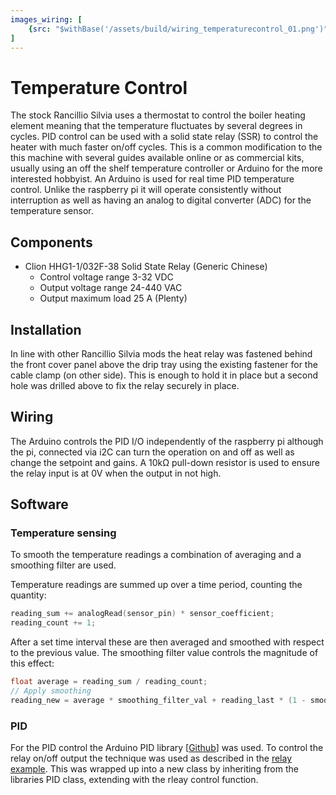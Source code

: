 ```yaml
---
images_wiring: [
    {src: "$withBase('/assets/build/wiring_temperaturecontrol_01.png')", caption: "Fritzing wiring diagram for temperature control"},
]
---
```


# Temperature Control
The stock Rancillio Silvia uses a thermostat to control the boiler heating element meaning that the temperature fluctuates by several degrees in cycles. PID control can be used with a solid state relay (SSR) to control the heater with much faster on/off cycles. This is a common modification to the this machine with several guides available online or as commercial kits, usually using an off the shelf temperature controller or Arduino for the more interested hobbyist. An Arduino is used for real time PID temperature control.  Unlike the raspberry pi it will operate consistently without interruption as well as having an analog to digital converter (ADC) for the temperature sensor.

## Components
* Clion HHG1-1/032F-38 Solid State Relay (Generic Chinese)
    * Control voltage range 3-32 VDC
    * Output voltage range 24-440 VAC
    * Output maximum load 25 A (Plenty)

## Installation
In line with other Rancillio Silvia mods the heat relay was fastened behind the front cover panel above the drip tray using the existing fastener for the cable clamp (on other side). This is enough to hold it in place but a second hole was drilled above to fix the relay securely in place.

## Wiring
The Arduino controls the PID I/O independently of the raspberry pi although the pi, connected via i2C can turn the operation on and off as well as change the setpoint and gains. A 10k&#8486; pull-down resistor is used to ensure the relay input is at 0V when the output in not high.

<DocsImageLayout :images="$frontmatter.images_wiring" size="lg"></DocsImageLayout>

## Software
### Temperature sensing
To smooth the temperature readings a combination of averaging and a smoothing filter are used.

Temperature readings are summed up over a time period, counting the quantity:
```cpp
reading_sum += analogRead(sensor_pin) * sensor_coefficient;
reading_count += 1;
```

After a set time interval these are then averaged and smoothed with respect to the previous value. The smoothing filter value controls the magnitude of this effect:
```cpp
float average = reading_sum / reading_count;
// Apply smoothing
reading_new = average * smoothing_filter_val + reading_last * (1 - smoothing_filter_val);
```

### PID
For the PID control the Arduino PID library [[Github](https://github.com/br3ttb/Arduino-PID-Library/)] was used. To control the relay on/off output the technique was used as described in the [relay example](https://playground.arduino.cc/Code/PIDLibraryRelayOutputExample/). This was wrapped up into a new class by inheriting from the libraries PID class, extending with the rleay control function.